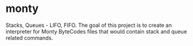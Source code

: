 # monty
Stacks, Queues - LIFO, FIFO. The goal of this project is to create an interpreter for Monty ByteCodes files that would contain stack and queue related commands.
